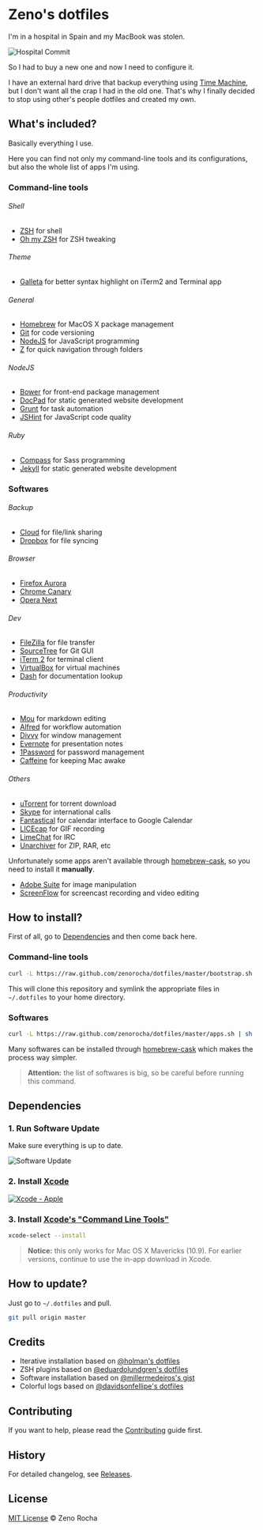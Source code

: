 # Zeno's dotfiles

I'm in a hospital in Spain and my MacBook was stolen.

![Hospital Commit](http://f.cl.ly/items/432c1g1V0B3s1l1j0j2Z/hospital-commit.jpg)

So I had to buy a new one and now I need to configure it.

I have an external hard drive that backup everything using [Time Machine](http://www.apple.com/osx/apps/#timemachine), but I don't want all the crap I had in the old one. That's why I finally decided to stop using other's people dotfiles and created my own.

## What's included?

Basically everything I use.

Here you can find not only my command-line tools and its configurations, but also the whole list of apps I'm using.

### Command-line tools

###### Shell

* [ZSH](http://www.zsh.org/) for shell
* [Oh my ZSH](https://github.com/robbyrussell/oh-my-zsh) for ZSH tweaking

###### Theme

* [Galleta](https://github.com/zenorocha/galleta-theme) for better syntax highlight on iTerm2 and Terminal app

###### General

* [Homebrew](http://mxcl.github.com/homebrew/) for MacOS X package management
* [Git](http://git-scm.com) for code versioning
* [NodeJS](http://nodejs.org/) for JavaScript programming
* [Z](https://github.com/rupa/z/) for quick navigation through folders

###### NodeJS

* [Bower](http://bower.io/) for front-end package management
* [DocPad](http://docpad.org/) for static generated website development
* [Grunt](http://gruntjs.com/) for task automation
* [JSHint](http://www.jshint.com/) for JavaScript code quality

###### Ruby

* [Compass](http://compass-style.org/) for Sass programming
* [Jekyll](http://jekyllrb.com/) for static generated website development

### Softwares

###### Backup

* [Cloud](http://getcloudapp.com/) for file/link sharing
* [Dropbox](https://www.dropbox.com/) for file syncing

###### Browser

* [Firefox Aurora](http://www.mozilla.org/en-US/firefox/aurora/)
* [Chrome Canary](https://www.google.com/intl/en/chrome/browser/canary.html)
* [Opera Next](http://www.opera.com/computer/next)

###### Dev

* [FileZilla](https://filezilla-project.org/) for file transfer
* [SourceTree](http://www.sourcetreeapp.com/) for Git GUI
* [iTerm 2](http://www.iterm2.com/#/section/home) for terminal client
* [VirtualBox](https://www.virtualbox.org/) for virtual machines
* [Dash](http://kapeli.com/) for documentation lookup

###### Productivity

* [Mou](http://mouapp.com/) for markdown editing
* [Alfred](http://www.alfredapp.com/) for workflow automation
* [Divvy](http://mizage.com/divvy/) for window management
* [Evernote](http://evernote.com/) for presentation notes
* [1Password](https://agilebits.com/onepassword) for password management
* [Caffeine](http://lightheadsw.com/caffeine/) for keeping Mac awake

###### Others

* [uTorrent](http://www.utorrent.com/) for torrent download
* [Skype](http://www.skype.com/en/) for international calls
* [Fantastical](http://flexibits.com/fantastical) for calendar interface to Google Calendar
* [LICEcap](http://www.cockos.com/licecap/) for GIF recording
* [LimeChat](http://limechat.net/mac/) for IRC
* [Unarchiver](http://wakaba.c3.cx/s/apps/unarchiver) for ZIP, RAR, etc

Unfortunately some apps aren't available through [homebrew-cask](https://github.com/phinze/homebrew-cask), so you need to install it **manually**.

* [Adobe Suite](http://www.adobe.com/products/creativecloud.html) for image manipulation
* [ScreenFlow](http://www.telestream.net/screenflow/) for screencast recording and video editing

## How to install?

First of all, go to [Dependencies](#dependencies) and then come back here.

### Command-line tools

```sh
curl -L https://raw.github.com/zenorocha/dotfiles/master/bootstrap.sh | sh
```

This will clone this repository and symlink the appropriate files in `~/.dotfiles` to your home directory.

### Softwares

```sh
curl -L https://raw.github.com/zenorocha/dotfiles/master/apps.sh | sh
```

Many softwares can be installed through [homebrew-cask](https://github.com/phinze/homebrew-cask) which makes the process way simpler.

> **Attention:** the list of softwares is big, so be careful before running this command.

## Dependencies

### 1. Run Software Update

Make sure everything is up to date.

![Software Update](http://f.cl.ly/items/382O04411U0a1i0G2E3j/software-update.png)

### 2. Install [Xcode](https://itunes.apple.com/us/app/xcode/id497799835)

[![Xcode - Apple](http://r.mzstatic.com/images/web/linkmaker/badge_macappstore-lrg.gif)](https://itunes.apple.com/us/app/xcode/id497799835)

### 3. Install [Xcode's "Command Line Tools"](https://developer.apple.com/downloads/index.action)

```sh
xcode-select --install
```

> **Notice:** this only works for Mac OS X Mavericks (10.9). For earlier versions, continue to use the in-app download in Xcode.

## How to update?

Just go to `~/.dotfiles` and pull.

```sh
git pull origin master
```

## Credits

* Iterative installation based on [@holman's dotfiles](https://github.com/holman/dotfiles)
* ZSH plugins based on [@eduardolundgren's dotfiles](https://github.com/eduardolundgren/dotfiles)
* Software installation based on [@millermedeiros's gist](https://gist.github.com/millermedeiros/6615994)
* Colorful logs based on [@davidsonfellipe's dotfiles](https://github.com/davidsonfellipe/dotfiles)

## Contributing

If you want to help, please read the [Contributing](https://github.com/zenorocha/dotfiles/blob/master/CONTRIBUTING.md) guide first.

## History

For detailed changelog, see [Releases](https://github.com/zenorocha/dotfiles/releases).

## License

[MIT License](http://zenorocha.mit-license.org/) © Zeno Rocha